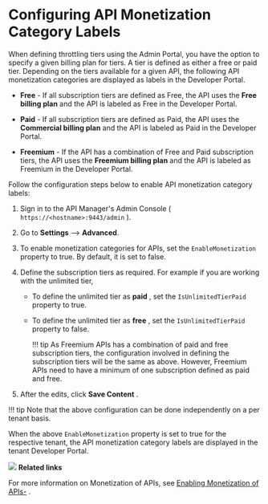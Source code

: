 # Configuring API Monetization Category Labels

When defining throttling tiers using the Admin Portal, you have the option to specify a given billing plan for tiers. A tier is defined as either a free or paid tier. Depending on the tiers available for a given API, the following API monetization categories are displayed as labels in the Developer Portal.

-   **Free** - If all subscription tiers are defined as Free, the API uses the **Free billing plan** and the API is labeled as Free in the Developer Portal.

-   **Paid** - If all subscription tiers are defined as Paid, the API uses the **Commercial billing plan** and the API is labeled as Paid in the Developer Portal.

-   **Freemium** - If the API has a combination of Free and Paid subscription tiers, the API uses the **Freemium billing plan** and the API is labeled as Freemium in the Developer Portal.

Follow the configuration steps below to enable API monetization category labels:

1.  Sign in to the API Manager's Admin Console ( `https://<hostname>:9443/admin` ).
2.  Go to **Settings** --> **Advanced**.
3.  To enable monetization categories for APIs, set the `EnableMonetization` property to true. By default, it is set to false.
4.  Define the subscription tiers as required.
    For example if you are working with the unlimited tier,

    -   To define the unlimited tier as **paid** , set the `IsUnlimitedTierPaid` property to true.
    -   To define the unlimited tier as **free** , set the `IsUnlimitedTierPaid` property to false.

        !!! tip
    As Freemium APIs has a combination of paid and free subscription tiers, the configuration involved in defining the subscription tiers will be the same as above. However, Freemium APIs need to have a minimum of one subscription defined as paid and free.


5.  After the edits, click **Save Content** .

!!! tip
Note that the above configuration can be done independently on a per tenant basis.


When the above `EnableMonetization` property is set to true for the respective tenant, the API monetization category labels are displayed in the tenant Developer Portal.

![]({{base_path}}/assets/attachments/103333418/103333420.png)
**Related links**

For more information on Monetization of APIs, see [Enabling Monetization of APIs-](https://apim.docs.wso2.com/en/latest/design/api-monetization/monetizing-an-api/#monetize-an-api) .
